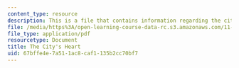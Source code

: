 ```yaml
---
content_type: resource
description: This is a file that contains information regarding the city's heart.
file: /media/https%3A/open-learning-course-data-rc.s3.amazonaws.com/11-139-the-city-in-film-spring-2015/67bffe4e7a511ac8caf1135b2cc70bf7_MIT11_139S15_Paper1.pdf
file_type: application/pdf
resourcetype: Document
title: The City's Heart
uid: 67bffe4e-7a51-1ac8-caf1-135b2cc70bf7
---
```

